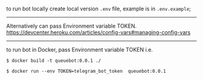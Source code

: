 to run bot locally create local version ```.env``` file, example is in  ```.env.example```;

-----
Alternatively can pass Environment variable TOKEN. 
https://devcenter.heroku.com/articles/config-vars#managing-config-vars

-----
to run bot in Docker,  pass Environment variable TOKEN
i.e.

```$ docker build -t queuebot:0.0.1 ./```

```$ docker run --env TOKEN=telegram_bot_token  queuebot:0.0.1```
